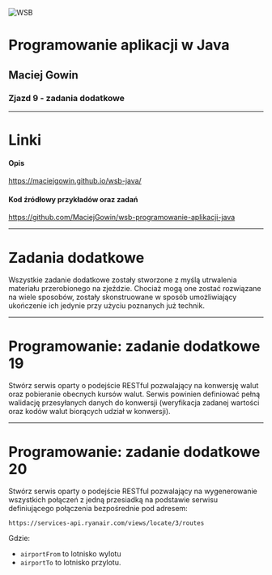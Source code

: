 ![WSB](https://maciejgowin.github.io/assets/img/wsb-logo-wroclaw.png)

# Programowanie aplikacji w Java

## Maciej Gowin

### Zjazd 9 - zadania dodatkowe

---

# Linki

#### Opis
https://maciejgowin.github.io/wsb-java/

#### Kod źródłowy przykładów oraz zadań
https://github.com/MaciejGowin/wsb-programowanie-aplikacji-java

---
# Zadania dodatkowe

Wszystkie zadanie dodatkowe zostały stworzone z myślą utrwalenia materiału przerobionego na zjeździe. Chociaż mogą one zostać rozwiązane na wiele sposobów, zostały skonstruowane w sposób umożliwiający ukończenie ich jedynie przy użyciu poznanych już technik.

---
# **Programowanie: zadanie dodatkowe 19**

Stwórz serwis oparty o podejście RESTful pozwalający na konwersję walut oraz pobieranie obecnych kursów walut. Serwis powinien definiować pełną walidację przesyłanych danych do konwersji (weryfikacja zadanej wartości oraz kodów walut biorących udział w konwersji).

---
# **Programowanie: zadanie dodatkowe 20**

Stwórz serwis oparty o podejście RESTful pozwalający na wygenerowanie wszystkich połączeń z jedną przesiadką na podstawie serwisu definiującego połączenia bezpośrednie pod adresem:

```
https://services-api.ryanair.com/views/locate/3/routes
```

Gdzie:
- `airportFrom` to lotnisko wylotu
- `airportTo` to lotnisko przylotu.





